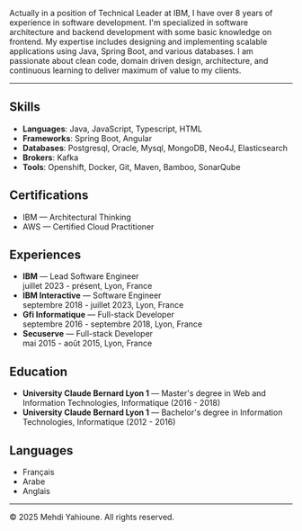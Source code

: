 Actually in a position of Technical Leader at IBM, I have over 8 years of experience in software development.
I'm specialized in software architecture and backend development with some basic knowledge on frontend.
My expertise includes designing and implementing scalable applications using Java, Spring Boot, and various databases.
I am passionate about clean code, domain driven design, architecture, and continuous learning to deliver maximum of value to my clients.

---

## Skills

- **Languages**: Java, JavaScript, Typescript, HTML
- **Frameworks**: Spring Boot, Angular
- **Databases**: Postgresql, Oracle, Mysql, MongoDB, Neo4J, Elasticsearch
- **Brokers**: Kafka
- **Tools**: Openshift, Docker, Git, Maven, Bamboo, SonarQube

## Certifications

- IBM — Architectural Thinking
- AWS — Certified Cloud Practitioner

## Experiences

- **IBM** — Lead Software Engineer  
  juillet 2023 - présent, Lyon, France
- **IBM Interactive** — Software Engineer  
  septembre 2018 - juillet 2023, Lyon, France
- **Gfi Informatique** — Full-stack Developer  
  septembre 2016 - septembre 2018, Lyon, France
- **Secuserve** — Full-stack Developer  
  mai 2015 - août 2015, Lyon, France

## Education

- **University Claude Bernard Lyon 1** — Master's degree in Web and Information Technologies, Informatique (2016 - 2018)
- **University Claude Bernard Lyon 1** — Bachelor's degree in Information Technologies, Informatique (2012 - 2016)

## Languages

- Français
- Arabe
- Anglais

---
© 2025 Mehdi Yahioune. All rights reserved.
